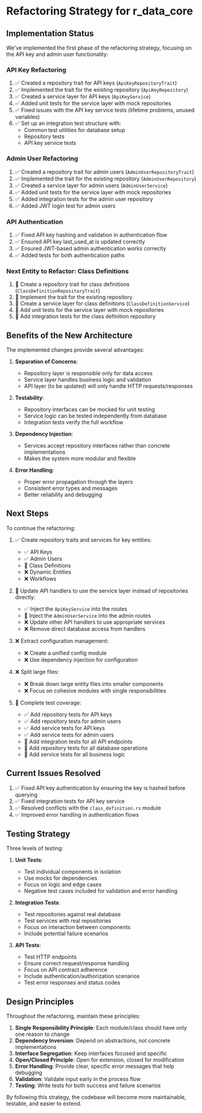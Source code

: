# Refactoring Strategy for r_data_core

## Implementation Status

We've implemented the first phase of the refactoring strategy, focusing on the API key and admin user functionality:

### API Key Refactoring
1. ✅ Created a repository trait for API keys (`ApiKeyRepositoryTrait`)
2. ✅ Implemented the trait for the existing repository (`ApiKeyRepository`)
3. ✅ Created a service layer for API keys (`ApiKeyService`)
4. ✅ Added unit tests for the service layer with mock repositories
5. ✅ Fixed issues with the API key service tests (lifetime problems, unused variables)
6. ✅ Set up an integration test structure with:
   - Common test utilities for database setup
   - Repository tests
   - API key service tests

### Admin User Refactoring
1. ✅ Created a repository trait for admin users (`AdminUserRepositoryTrait`)
2. ✅ Implemented the trait for the existing repository (`AdminUserRepository`)
3. ✅ Created a service layer for admin users (`AdminUserService`)
4. ✅ Added unit tests for the service layer with mock repositories
5. ✅ Added integration tests for the admin user repository
6. ✅ Added JWT login test for admin users

### API Authentication
1. ✅ Fixed API key hashing and validation in authentication flow
2. ✅ Ensured API key last_used_at is updated correctly
3. ✅ Ensured JWT-based admin authentication works correctly
4. ✅ Added tests for both authentication paths

### Next Entity to Refactor: Class Definitions
1. 🔄 Create a repository trait for class definitions (`ClassDefinitionRepositoryTrait`)
2. 🔄 Implement the trait for the existing repository
3. 🔄 Create a service layer for class definitions (`ClassDefinitionService`)
4. 🔄 Add unit tests for the service layer with mock repositories
5. 🔄 Add integration tests for the class definition repository

## Benefits of the New Architecture

The implemented changes provide several advantages:

1. **Separation of Concerns**:
   - Repository layer is responsible only for data access
   - Service layer handles business logic and validation
   - API layer (to be updated) will only handle HTTP requests/responses

2. **Testability**:
   - Repository interfaces can be mocked for unit testing
   - Service logic can be tested independently from database
   - Integration tests verify the full workflow

3. **Dependency Injection**:
   - Services accept repository interfaces rather than concrete implementations
   - Makes the system more modular and flexible

4. **Error Handling**:
   - Proper error propagation through the layers
   - Consistent error types and messages
   - Better reliability and debugging

## Next Steps

To continue the refactoring:

1. ✅ Create repository traits and services for key entities:
   - ✅ API Keys
   - ✅ Admin Users
   - 🔄 Class Definitions
   - ❌ Dynamic Entities
   - ❌ Workflows

2. 🔄 Update API handlers to use the service layer instead of repositories directly:
   - ✅ Inject the `ApiKeyService` into the routes
   - 🔄 Inject the `AdminUserService` into the admin routes
   - ❌ Update other API handlers to use appropriate services
   - ❌ Remove direct database access from handlers

3. ❌ Extract configuration management:
   - ❌ Create a unified config module
   - ❌ Use dependency injection for configuration

4. ❌ Split large files:
   - ❌ Break down large entity files into smaller components
   - ❌ Focus on cohesive modules with single responsibilities

5. 🔄 Complete test coverage:
   - ✅ Add repository tests for API keys
   - ✅ Add repository tests for admin users
   - ✅ Add service tests for API keys
   - ✅ Add service tests for admin users
   - 🔄 Add integration tests for all API endpoints
   - 🔄 Add repository tests for all database operations
   - 🔄 Add service tests for all business logic

## Current Issues Resolved

1. ✅ Fixed API key authentication by ensuring the key is hashed before querying
2. ✅ Fixed integration tests for API key service
3. ✅ Resolved conflicts with the `class_definition.rs` module
4. ✅ Improved error handling in authentication flows

## Testing Strategy

Three levels of testing:

1. **Unit Tests**:
   - Test individual components in isolation
   - Use mocks for dependencies
   - Focus on logic and edge cases
   - Negative test cases included for validation and error handling

2. **Integration Tests**:
   - Test repositories against real database
   - Test services with real repositories
   - Focus on interaction between components
   - Include potential failure scenarios

3. **API Tests**:
   - Test HTTP endpoints
   - Ensure correct request/response handling
   - Focus on API contract adherence
   - Include authentication/authorization scenarios
   - Test error responses and status codes

## Design Principles

Throughout the refactoring, maintain these principles:

1. **Single Responsibility Principle**: Each module/class should have only one reason to change
2. **Dependency Inversion**: Depend on abstractions, not concrete implementations
3. **Interface Segregation**: Keep interfaces focused and specific
4. **Open/Closed Principle**: Open for extension, closed for modification
5. **Error Handling**: Provide clear, specific error messages that help debugging
6. **Validation**: Validate input early in the process flow
7. **Testing**: Write tests for both success and failure scenarios

By following this strategy, the codebase will become more maintainable, testable, and easier to extend. 